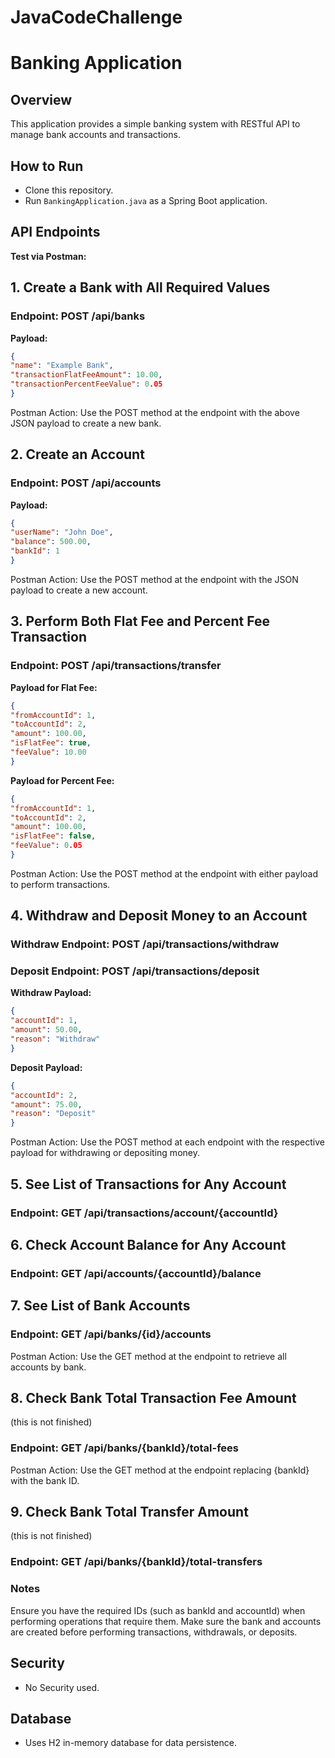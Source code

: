 # JavaCodeChallenge
# Banking Application

## Overview
This application provides a simple banking system with RESTful API to manage bank accounts and transactions.

## How to Run
- Clone this repository.
- Run `BankingApplication.java` as a Spring Boot application.

## API Endpoints
**Test via Postman:**

## 1. Create a Bank with All Required Values
   ### Endpoint: POST /api/banks
   **Payload:**
   ```json
   {
   "name": "Example Bank",
   "transactionFlatFeeAmount": 10.00,
   "transactionPercentFeeValue": 0.05
   }
   ```
   Postman Action: Use the POST method at the endpoint with the above JSON payload to create a new bank.

## 2. Create an Account
   ### Endpoint: POST /api/accounts
   **Payload:**
   ```json
   {
   "userName": "John Doe",
   "balance": 500.00,
   "bankId": 1
   }
   ```

Postman Action: Use the POST method at the endpoint with the JSON payload to create a new account.

## 3. Perform Both Flat Fee and Percent Fee Transaction
   ### Endpoint: POST /api/transactions/transfer
   **Payload for Flat Fee:**
   ```json
   {
   "fromAccountId": 1,
   "toAccountId": 2,
   "amount": 100.00,
   "isFlatFee": true,
   "feeValue": 10.00
   }
   ```
   **Payload for Percent Fee:**

   ```json
   {
   "fromAccountId": 1,
   "toAccountId": 2,
   "amount": 100.00,
   "isFlatFee": false,
   "feeValue": 0.05
   }
   ```
   Postman Action: Use the POST method at the endpoint with either payload to perform transactions.

## 4. Withdraw and Deposit Money to an Account
   ### Withdraw Endpoint: POST /api/transactions/withdraw
   ### Deposit Endpoint: POST /api/transactions/deposit
   **Withdraw Payload:**
   ```json
   {
   "accountId": 1,
   "amount": 50.00,
   "reason": "Withdraw"
   }
   ```

**Deposit Payload:**
```json
{
"accountId": 2,
"amount": 75.00,
"reason": "Deposit"
}
```
Postman Action: Use the POST method at each endpoint with the respective payload for withdrawing or depositing money.

## 5. See List of Transactions for Any Account
   ### Endpoint: GET /api/transactions/account/{accountId}

## 6. Check Account Balance for Any Account
   ### Endpoint: GET /api/accounts/{accountId}/balance

## 7. See List of Bank Accounts
   ### Endpoint: GET /api/banks/{id}/accounts

Postman Action: Use the GET method at the endpoint to retrieve all accounts by bank.

## 8. Check Bank Total Transaction Fee Amount 
(this is not finished)
   ### Endpoint: GET /api/banks/{bankId}/total-fees
   Postman Action: Use the GET method at the endpoint replacing {bankId} with the bank ID.

## 9. Check Bank Total Transfer Amount 
(this is not finished)
   ### Endpoint: GET /api/banks/{bankId}/total-transfers

### Notes
Ensure you have the required IDs (such as bankId and accountId) when performing operations that require them.
Make sure the bank and accounts are created before performing transactions, withdrawals, or deposits.

## Security
- No Security used.

## Database
- Uses H2 in-memory database for data persistence.
